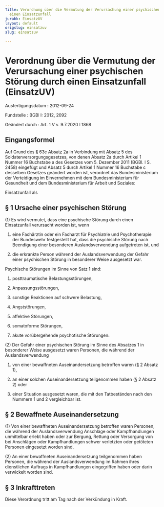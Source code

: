 ```yaml
---
Title: Verordnung über die Vermutung der Verursachung einer psychischen Störung durch
  einen Einsatzunfall
jurabk: EinsatzUV
layout: default
origslug: einsatzuv
slug: einsatzuv

---
```


# Verordnung über die Vermutung der Verursachung einer psychischen Störung durch einen Einsatzunfall (EinsatzUV)

Ausfertigungsdatum
:   2012-09-24

Fundstelle
:   BGBl I: 2012, 2092

Geändert durch
:   Art. 1 V v. 9.7.2020 I 1868


## Eingangsformel

Auf Grund des § 63c Absatz 2a in Verbindung mit Absatz 5 des Soldatenversorgungsgesetzes, von denen Absatz 2a durch Artikel 1 Nummer 16 Buchstabe a des Gesetzes vom 5. Dezember 2011 (BGBl. I S. 2458) eingefügt und Absatz 5 durch Artikel 1 Nummer 16 Buchstabe c desselben Gesetzes geändert worden ist, verordnet das Bundesministerium der Verteidigung im Einvernehmen mit dem Bundesministerium für Gesundheit und dem Bundesministerium für Arbeit und Soziales:

Einsatzunfall als

## § 1 Ursache einer psychischen Störung

(1) Es wird vermutet, dass eine psychische Störung durch einen Einsatzunfall verursacht worden ist, wenn

1.  eine Fachärztin oder ein Facharzt für Psychiatrie und Psychotherapie der Bundeswehr festgestellt hat, dass die psychische Störung nach Beendigung einer besonderen Auslandsverwendung aufgetreten ist, und


2.  die erkrankte Person während der Auslandsverwendung der Gefahr einer psychischen Störung in besonderer Weise ausgesetzt war.



Psychische Störungen im Sinne von Satz 1 sind:

1.  posttraumatische Belastungsstörungen,


2.  Anpassungsstörungen,


3.  sonstige Reaktionen auf schwere Belastung,


4.  Angststörungen,


5.  affektive Störungen,


6.  somatoforme Störungen,


7.  akute vorübergehende psychotische Störungen.




(2) Der Gefahr einer psychischen Störung im Sinne des Absatzes 1 in besonderer Weise ausgesetzt waren Personen, die während der Auslandsverwendung

1.  von einer bewaffneten Auseinandersetzung betroffen waren (§ 2 Absatz 1),


2.  an einer solchen Auseinandersetzung teilgenommen haben (§ 2 Absatz 2) oder


3.  einer Situation ausgesetzt waren, die mit den Tatbeständen nach den Nummern 1 und 2 vergleichbar ist.





## § 2 Bewaffnete Auseinandersetzung

(1) Von einer bewaffneten Auseinandersetzung betroffen waren Personen, die während der Auslandsverwendung Anschläge oder Kampfhandlungen unmittelbar erlebt haben oder zur Bergung, Rettung oder Versorgung von bei Anschlägen oder Kampfhandlungen schwer verletzten oder getöteten Personen eingesetzt worden sind.

(2) An einer bewaffneten Auseinandersetzung teilgenommen haben Personen, die während der Auslandsverwendung im Rahmen ihres dienstlichen Auftrags in Kampfhandlungen eingegriffen haben oder darin verwickelt worden sind.


## § 3 Inkrafttreten

Diese Verordnung tritt am Tag nach der Verkündung in Kraft.

